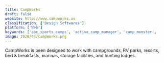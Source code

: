 ```yaml
---
title: CampWorks
draft: false 
website: http://www.campworks.us
classification: ['Design Softwares']
platform: ['Web']
keywords: ['abc_sports_camps', 'active_camp_manager', 'camp_monster', 'camp_tracker', 'campbrain', 'camptrak', 'campiumdb', 'cogran', 'hercules_online_booking_engine', 'omnify', 'payscape_registration', 'school_camp_software', 'icamp', 'pod.camp']
image: 2020/04/CampWorks.png
---
```

CampWorks is been designed to work with campgrounds, RV parks, resorts, bed & breakfasts, marinas, storage facilities, and hunting lodges.